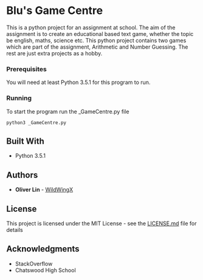 # Blu's Game Centre

This is a python project for an assignment at school. The aim of the assignment is to create an educational based text game, whether the topic be english, maths, science etc. This python project contains two games which are part of the assignment, Arithmetic and Number Guessing. The rest are just extra projects as a hobby.

### Prerequisites

You will need at least Python 3.5.1 for this program to run.

### Running

To start the program run the _GameCentre.py file

```
python3 _GameCentre.py
```

## Built With

* Python 3.5.1

## Authors

* **Oliver Lin** - [WildWingX](https://github.com/WildWingX)

## License

This project is licensed under the MIT License - see the [LICENSE.md](LICENSE.md) file for details

## Acknowledgments

* StackOverflow
* Chatswood High School